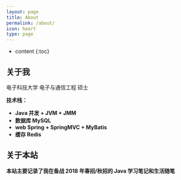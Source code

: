 ```yaml
---
layout: page
title: About
permalink: /about/
icon: heart
type: page
---
```


* content
{:toc}
## 关于我

电子科技大学   电子与通信工程   硕士

**技术栈：**

- **Java  并发 + JVM + JMM**
- **数据库  MySQL**
- **web  Spring + SpringMVC + MyBatis**
- **缓存 Redis**

## 关于本站

**本站主要记录了我在备战 2018 年春招/秋招的 Java 学习笔记和生活随笔**